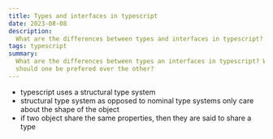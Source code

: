 ```yaml
---
title: Types and interfaces in typescript
date: 2023-08-08
description:
  What are the differences between types and interfaces in typescript?
tags: typescript
summary:
  What are the differences between types an interfaces in typescript? When
  should one be prefered over the other?
---
```


- typescript uses a structural type system
- structural type system as opposed to nominal type systems only care about the
  shape of the object
- if two object share the same properties, then they are said to share a type
